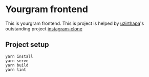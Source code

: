 # Yourgram frontend

This is yourgram frontend. This is project is helped by [uzirthapa](https://github.com/uzirthapa)'s outstanding project [instagram-clone](https://github.com/uzirthapa/instagram-clone)


## Project setup
```
yarn install
yarn serve
yarn build
yarn lint
```